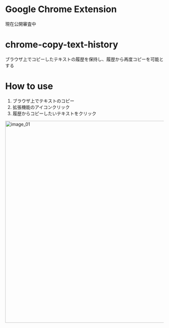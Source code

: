 # Google Chrome Extension
現在公開審査中

# chrome-copy-text-history
ブラウザ上でコピーしたテキストの履歴を保持し、履歴から再度コピーを可能とする

# How to use
1. ブラウザ上でテキストのコピー
2. 拡張機能のアイコンクリック
3. 履歴からコピーしたいテキストをクリック
<img width="640" alt="image_01" src="https://user-images.githubusercontent.com/31529905/112842726-d3781800-90dc-11eb-9c42-506f0dc8ade5.png">

